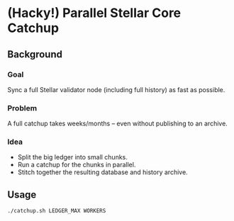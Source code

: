 # (Hacky!) Parallel Stellar Core Catchup

## Background

### Goal

Sync a full Stellar validator node (including full history) as fast as possible.

### Problem

A full catchup takes weeks/months – even without publishing to an archive.

### Idea

 * Split the big ledger into small chunks.
 * Run a catchup for the chunks in parallel.
 * Stitch together the resulting database and history archive.

## Usage

```
./catchup.sh LEDGER_MAX WORKERS
```
